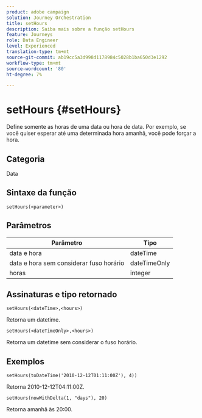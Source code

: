 ```yaml
---
product: adobe campaign
solution: Journey Orchestration
title: setHours
description: Saiba mais sobre a função setHours
feature: Journeys
role: Data Engineer
level: Experienced
translation-type: tm+mt
source-git-commit: ab19cc5a3d998d1178984c5028b1ba650d3e1292
workflow-type: tm+mt
source-wordcount: '80'
ht-degree: 7%

---
```



# setHours {#setHours}

Define somente as horas de uma data ou hora de data. Por exemplo, se você quiser esperar até uma determinada hora amanhã, você pode forçar a hora.

## Categoria

Data

## Sintaxe da função

`setHours(<parameter>)`

## Parâmetros

| Parâmetro | Tipo |
|--- |--- |
| data e hora | dateTime |
| data e hora sem considerar fuso horário | dateTimeOnly |
| horas | integer |

## Assinaturas e tipo retornado

`setHours(<dateTime>,<hours>)`

Retorna um datetime.

`setHours(<dateTimeOnly>,<hours>)`

Retorna um datetime sem considerar o fuso horário.

## Exemplos

`setHours(toDateTime('2010-12-12T01:11:00Z'), 4))`

Retorna 2010-12-12T04:11:00Z.

`setHours(nowWithDelta(1, "days"), 20)`

Retorna amanhã às 20:00.
